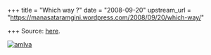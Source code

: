 +++
title = "Which way ?"
date = "2008-09-20"
upstream_url = "https://manasataramgini.wordpress.com/2008/09/20/which-way/"

+++
Source: [here](https://manasataramgini.wordpress.com/2008/09/20/which-way/).

[![amIva](https://i0.wp.com/farm4.static.flickr.com/3247/2866239619_d36a054c9f_b.jpg)](http://www.flickr.com/photos/24766652@N05/2866239619/ "amIva by somasushma, on Flickr")
